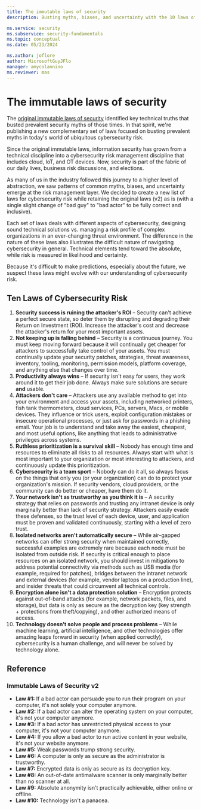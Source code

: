 ```yaml
---
title: The immutable laws of security
description: Busting myths, biases, and uncertainty with the 10 laws of cybersecurity.

ms.service: security
ms.subservice: security-fundamentals
ms.topic: conceptual
ms.date: 05/23/2024

ms.author: joflore
author: MicrosoftGuyJFlo
manager: amycolannino
ms.reviewer: mas
---
```

# The immutable laws of security

The [original immutable laws of security](#immutable-laws-of-security-v2) identified key technical truths that busted prevalent security myths of those times. In that spirit, we're publishing a new complementary set of laws focused on busting prevalent myths in today's world of ubiquitous cybersecurity risk.

Since the original immutable laws, information security has grown from a technical discipline into a cybersecurity risk management discipline that includes cloud, IoT, and OT devices. Now, security is part of the fabric of our daily lives, business risk discussions, and elections.

As many of us in the industry followed this journey to a higher level of abstraction, we saw patterns of common myths, biases, and uncertainty emerge at the risk management layer. We decided to create a new list of laws for cybersecurity risk while retaining the original laws (v2) as is (with a single slight change of "bad guy" to "bad actor" to be fully correct and inclusive).

Each set of laws deals with different aspects of cybersecurity, designing sound technical solutions vs. managing a risk profile of complex organizations in an ever-changing threat environment. The difference in the nature of these laws also illustrates the difficult nature of navigating cybersecurity in general. Technical elements tend toward the absolute, while risk is measured in likelihood and certainty.

Because it's difficult to make predictions, especially about the future, we suspect these laws might evolve with our understanding of cybersecurity risk.

## Ten Laws of Cybersecurity Risk

1. **Security success is ruining the attacker's ROI** – Security can't achieve a perfect secure state, so deter them by disrupting and degrading their Return on Investment (ROI). Increase the attacker's cost and decrease the attacker's return for your most important assets.
1. **Not keeping up is falling behind** – Security is a continuous journey. You must keep moving forward because it will continually get cheaper for attackers to successfully take control of your assets. You must continually update your security patches, strategies, threat awareness, inventory, tooling,  monitoring, permission models, platform coverage, and anything else that changes over time.
1. **Productivity always wins** – If security isn't easy for users, they work around it to get their job done. Always make sure solutions are secure **and** usable.
1. **Attackers don't care** – Attackers use any available method to get into your environment and access your assets, including networked printers, fish tank thermometers, cloud services, PCs, servers, Macs, or mobile devices. They influence or trick users, exploit configuration mistakes or insecure operational processes, or just ask for passwords in a phishing email. Your job is to understand and take away the easiest, cheapest, and most useful options, like anything that leads to administrative privileges across systems.
1. **Ruthless prioritization is a survival skill** – Nobody has enough time and resources to eliminate all risks to all resources. Always start with what is most important to your organization or most interesting to attackers, and continuously update this prioritization.
1. **Cybersecurity is a team sport** – Nobody can do it all, so always focus on the things that only you (or your organization) can do to protect your organization's mission. If security vendors, cloud providers, or the community can do better or cheaper, have them do it.
1. **Your network isn't as trustworthy as you think it is** – A security strategy that relies on passwords and trusting any intranet device is only marginally better than lack of security strategy. Attackers easily evade these defenses, so the trust level of each device, user, and application must be proven and validated continuously, starting with a level of zero trust.
1. **Isolated networks aren't automatically secure** – While air-gapped networks can offer strong security when maintained correctly, successful examples are extremely rare because each node must be isolated from outside risk. If security is critical enough to place resources on an isolated network, you should invest in mitigations to address potential connectivity via methods such as USB media (for example, required for patches), bridges between the intranet network and external devices (for example, vendor laptops on a production line), and insider threats that could circumvent all technical controls.
1. **Encryption alone isn't a data protection solution** – Encryption protects against out-of-band attacks (for example, network packets, files, and storage), but data is only as secure as the decryption key (key strength + protections from theft/copying), and other authorized means of access.
1. **Technology doesn't solve people and process problems** – While machine learning, artificial intelligence, and other technologies offer amazing leaps forward in security (when applied correctly), cybersecurity is a human challenge, and will never be solved by technology alone.

## Reference

### Immutable Laws of Security v2

- **Law #1:** If a bad actor can persuade you to run their program on your computer, it's not solely your computer anymore.
- **Law #2:** If a bad actor can alter the operating system on your computer, it's not your computer anymore.
- **Law #3:** If a bad actor has unrestricted physical access to your computer, it's not your computer anymore.
- **Law #4:** If you allow a bad actor to run active content in your website, it's not your website anymore.
- **Law #5:** Weak passwords trump strong security.
- **Law #6:** A computer is only as secure as the administrator is trustworthy.
- **Law #7:** Encrypted data is only as secure as its decryption key.
- **Law #8:** An out-of-date antimalware scanner is only marginally better than no scanner at all.
- **Law #9:** Absolute anonymity isn't practically achievable, either online or offline.
- **Law #10:** Technology isn't a panacea.

